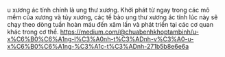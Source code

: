u xương ác tính chính là ung thư xương. Khởi phát từ ngay trong các mô mềm của xương và tủy xương, các tế bào ung thư xương ác tính lúc này sẽ chạy theo dòng tuần hoàn máu đến xâm lấn và phát triển tại các cơ quan khác trong cơ thể.
https://medium.com/@chuabenhkhoptambinh/u-x%C6%B0%C6%A1ng-l%C3%A0nh-t%C3%ADnh-v%C3%A0-u-x%C6%B0%C6%A1ng-%C3%A1c-t%C3%ADnh-271b5b8e6e6a
